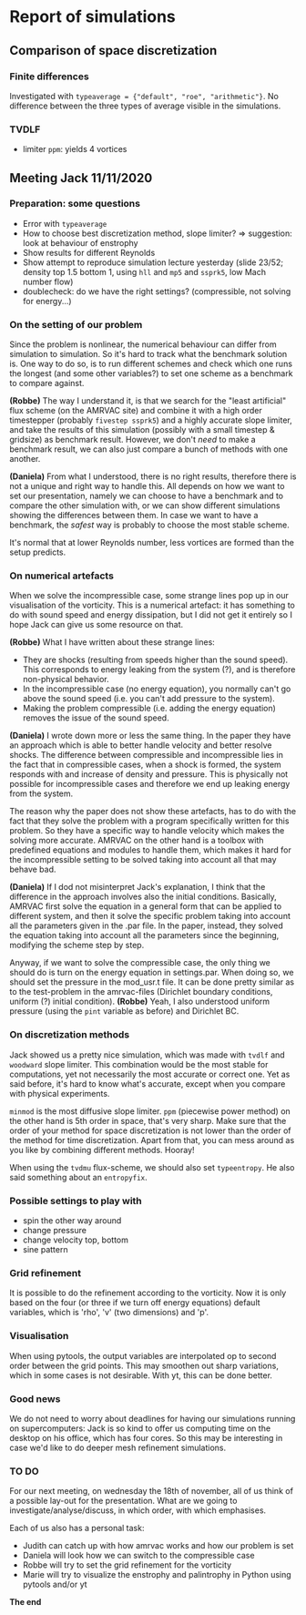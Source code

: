 # Report of simulations

## Comparison of space discretization

### Finite differences

Investigated with `typeaverage = {"default", "roe", "arithmetic"}`. No difference between the three types of average visible in the simulations.

### TVDLF

+ limiter `ppm`: yields 4 vortices


## Meeting Jack 11/11/2020

### Preparation: some questions
* Error with `typeaverage`
* How to choose best discretization method, slope limiter?
  => suggestion: look at behaviour of enstrophy
* Show results for different Reynolds 
* Show attempt to reproduce simulation lecture yesterday (slide 23/52; density top 1.5 bottom 1, using `hll` and `mp5` and `ssprk5`, low Mach number flow)
* doublecheck: do we have the right settings? (compressible, not solving for energy...) 

### On the setting of our problem

Since the problem is nonlinear, the numerical behaviour can differ from simulation to simulation.
So it's hard to track what the benchmark solution is. One way to do so, is to run different schemes
and check which one runs the longest (and some other variables?) to set one scheme as a benchmark to
compare against. 

**(Robbe)** The way I understand it, is that we search for the "least artificial" flux scheme (on the AMRVAC site) and combine it with a high order timestepper (probably `fivestep ssprk5`) and a highly accurate slope limiter, and take the results of this simulation (possibly with a small timestep & gridsize) as benchmark result.
However, we don't *need* to make a benchmark result, we can also just compare a bunch of methods with one another.

**(Daniela)** From what I understood, there is no right results, therefore there is not a unique and right way to handle this. All depends on how we want to set our presentation, namely we can choose to have a benchmark and to compare the other simulation with, or we can show different simulations showing the differences between them. In case we want to have a benchmark, the *safest* way is probably to choose the most stable scheme. 

It's normal that at lower Reynolds number, less vortices are formed than the setup predicts. 

### On numerical artefacts

When we solve the incompressible case, some strange lines pop up in our visualisation of the vorticity.
This is a numerical artefact: it has something to do with sound speed and energy dissipation, but I did
not get it entirely so I hope Jack can give us some resource on that. 

**(Robbe)** What I have written about these strange lines:
- They are shocks (resulting from speeds higher than the sound speed). This corresponds to energy leaking from the system (?), and is therefore non-physical behavior. 
- In the incompressible case (no energy equation), you normally can't go above the sound speed (i.e. you can't add pressure to the system).
- Making the problem compressible (i.e. adding the energy equation) removes the issue of the sound speed.

**(Daniela)** I wrote down more or less the same thing. In the paper they have an approach which is able to better handle velocity and better resolve shocks. The difference between compressible and incompressible lies in the fact that in compressible cases, when a shock is formed, the system responds with and increase of density and pressure. This is physically not possible for incompressible cases and therefore we end up leaking energy from the system. 

The reason why the paper does not show these artefacts, has to do with the fact that they solve the problem
with a program specifically written for this problem. So they have a specific way to handle velocity which
makes the solving more accurate. AMRVAC on the other hand is a toolbox with predefined equations and 
modules to handle them, which makes it hard for the incompressible setting to be solved taking into
account all that may behave bad.

**(Daniela)** If I dod not misinterpret Jack's explanation, I think that the difference in the approach involves also the initial conditions. Basically, AMRVAC first solve the equation in a general form that can be applied to different system, and then it solve the specific problem taking into account all the parameters given in the .par file. In the paper, instead, they solved the equation taking into account all the parameters since the beginning, modifying the scheme step by step. 

Anyway, if we want to solve the compressible case, the only thing we should do is turn on the energy equation
in settings.par. When doing so, we should set the pressure in the mod_usr.t file. It can be done pretty
similar as to the test-problem in the amrvac-files (Dirichlet boundary conditions, uniform (?) initial 
condition).
**(Robbe)** Yeah, I also understood uniform pressure (using the `pint` variable as before) and Dirichlet BC.

### On discretization methods

Jack showed us a pretty nice simulation, which was made with `tvdlf` and `woodward` slope limiter. This
combination would be the most stable for computations, yet not necessarily the most accurate or correct
one. Yet as said before, it's hard to know what's accurate, except when you compare with physical experiments.

`minmod` is the most diffusive slope limiter. 
`ppm` (piecewise power method) on the other hand is 5th order in space, that's very sharp. 
Make sure that the order of your method for space discretization is not lower than the order of 
the method for time discretization. Apart from that, you can mess around as you like by combining different
methods. Hooray!

When using the `tvdmu` flux-scheme, we should also set `typeentropy`.
He also said something about an `entropyfix`.

### Possible settings to play with

* spin the other way around
* change pressure
* change velocity top, bottom
* sine pattern

### Grid refinement

It is possible to do the refinement according to the vorticity. Now it is only based on the four (or
three if we turn off energy equations) default variables, which is 'rho', 'v' (two dimensions) and 'p'.

### Visualisation

When using pytools, the output variables are interpolated op to second order between the grid points.
This may smoothen out sharp variations, which in some cases is not desirable. With yt, this can be 
done better.

### Good news

We do not need to worry about deadlines for having our simulations running on supercomputers: Jack is
so kind to offer us computing time on the desktop on his office, which has four cores. So this may 
be interesting in case we'd like to do deeper mesh refinement simulations.

### TO DO

For our next meeting, on wednesday the 18th of november, all of us think of a possible lay-out for the 
presentation. What are we going to investigate/analyse/discuss, in which order, with which emphasises.

Each of us also has a personal task: 

* Judith can catch up with how amrvac works and how our problem is set
* Daniela will look how we can switch to the compressible case
* Robbe will try to set the grid refinement for the vorticity
* Marie will try to visualize the enstrophy and palintrophy in Python using pytools and/or yt

**The end**
